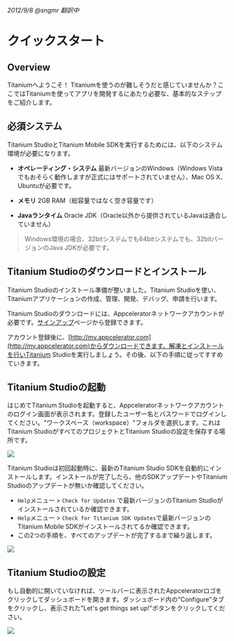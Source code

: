*2012/9/8 @sngmr 翻訳中*

# クイックスタート

## Overview
Titaniumへようこそ！
Titaniumを使うのが難しそうだと感じていませんか？ここではTitaniumを使ってアプリを開発するにあたり必要な、基本的なステップをご紹介します。

## 必須システム
Titanium StudioとTitanium Mobile SDKを実行するためには、以下のシステム環境が必要になります。

+ **オペレーティング・システム**
	最新バージョンのWindows（Windows Vistaでもおそらく動作しますが正式にはサポートされていません）、Mac OS X、Ubuntuが必要です。
	
+ **メモリ**
	2GB RAM（総容量ではなく空き容量です）
	
+ **Javaランタイム**
	Oracle JDK（Oracle以外から提供されているJavaは適合していません）
	
> Windows環境の場合、32bitシステムでも64bitシステムでも、32bitバージョンのJava JDKが必要です。

## Titanium Studioのダウンロードとインストール
Titanium Studioのインストール準備が整いました。Titanium Studioを使い、Titaniumアプリケーションの作成、管理、開発、デバッグ、申請を行います。

Titanium Studioのダウンロードには、Appceleratorネットワークアカウントが必要です。[サインアップ](https://my.appcelerator.com/auth/signup)ページから登録できます。

アカウント登録後に、[http://my.appcelerator.com](http://my.appcelerator.com)からダウンロードできます。解凍とインストールを行いTitanium Studioを実行しましょう。その後、以下の手順に従ってすすめていきます。

## Titanium Studioの起動
はじめてTitanium Studioを起動すると、Appceleratorネットワークアカウントのログイン画面が表示されます。登録したユーザー名とパスワードでログインしてください。"ワークスペース（workspace）"フォルダを選択します。これはTitanium StudioがすべてのプロジェクトとTitanium Studioの設定を保存する場所です。

![](http://docs.appcelerator.com/titanium/2.1/images/download/attachments/29004949/01-Workspace-Launcher.png)

Titanium Studioは初回起動時に、最新のTitanium Studio SDKを自動的にインストールします。インストールが完了したら、他のSDKアップデートやTitanium Studioのアップデートが無いか確認してください。

+ `Help`メニュー > `Check for Updates` で最新バージョンのTitanium Studioがインストールされているか確認できます。
+ `Help`メニュー > `Check for Titanium SDK Updates`で最新バージョンのTitanium Mobile SDKがインストールされてるか確認できます。
+ この2つの手順を、すべてのアップデートが完了するまで繰り返します。

![](http://docs.appcelerator.com/titanium/2.1/images/download/attachments/29004949/03-Titanium-Studio-Software-and-SDK-Updates.png)

## Titanium Studioの設定
もし自動的に開いていなければ、ツールバーに表示されたAppceleratorロゴをクリックしてダッシュボードを開きます。ダッシュボード内の"Configure"タブをクリックし、表示された"Let's get things set up!"ボタンをクリックしてください。

![](http://docs.appcelerator.com/titanium/2.1/images/download/attachments/29004949/04-Titanium-Studio-Wizard-Configure-Tab-1.png)


